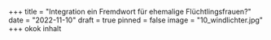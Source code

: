 +++
title = "Integration  ein Fremdwort für ehemalige Flüchtlingsfrauen?"
date = "2022-11-10"
draft = true
pinned = false
image = "10_windlichter.jpg"
+++
okok inhalt